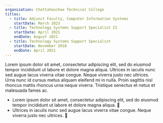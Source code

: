 ```yaml
---
organization: Chattahoochee Technical College
titles:
  - title: Adjunct Faculty, Computer Information Systems
    startDate: March 2023
  - title: Technology Systems Support Specialist II
    startDate: April 2021
    endDate: August 2021
  - title: Technology Systems Support Specialist
    startDate: November 2018
    endDate: April 2021
---
```


Lorem ipsum dolor sit amet, consectetur adipiscing elit, sed do eiusmod tempor incididunt ut labore et dolore magna aliqua. Ultrices in iaculis nunc sed augue lacus viverra vitae congue. Neque viverra justo nec ultrices. Urna nunc id cursus metus aliquam eleifend mi in nulla. Proin sagittis nisl rhoncus mattis rhoncus urna neque viverra. Tristique senectus et netus et malesuada fames ac.

- Lorem ipsum dolor sit amet, consectetur adipiscing elit, sed do eiusmod tempor incididunt ut labore et dolore magna aliqua. 🎉
- Ultrices in iaculis nunc sed augue lacus viverra vitae congue. Neque viverra justo nec ultrices. 🎉
